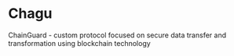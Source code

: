 # Chagu
ChainGuard -  custom protocol focused on secure data transfer and transformation using blockchain technology
